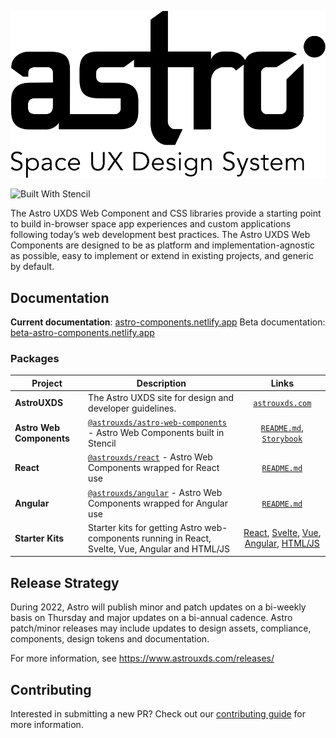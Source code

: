 ![Astro Logo](./logo.svg)

![Built With Stencil](https://img.shields.io/badge/-Built%20With%20Stencil-16161d.svg?logo=data%3Aimage%2Fsvg%2Bxml%3Bbase64%2CPD94bWwgdmVyc2lvbj0iMS4wIiBlbmNvZGluZz0idXRmLTgiPz4KPCEtLSBHZW5lcmF0b3I6IEFkb2JlIElsbHVzdHJhdG9yIDE5LjIuMSwgU1ZHIEV4cG9ydCBQbHVnLUluIC4gU1ZHIFZlcnNpb246IDYuMDAgQnVpbGQgMCkgIC0tPgo8c3ZnIHZlcnNpb249IjEuMSIgaWQ9IkxheWVyXzEiIHhtbG5zPSJodHRwOi8vd3d3LnczLm9yZy8yMDAwL3N2ZyIgeG1sbnM6eGxpbms9Imh0dHA6Ly93d3cudzMub3JnLzE5OTkveGxpbmsiIHg9IjBweCIgeT0iMHB4IgoJIHZpZXdCb3g9IjAgMCA1MTIgNTEyIiBzdHlsZT0iZW5hYmxlLWJhY2tncm91bmQ6bmV3IDAgMCA1MTIgNTEyOyIgeG1sOnNwYWNlPSJwcmVzZXJ2ZSI%2BCjxzdHlsZSB0eXBlPSJ0ZXh0L2NzcyI%2BCgkuc3Qwe2ZpbGw6I0ZGRkZGRjt9Cjwvc3R5bGU%2BCjxwYXRoIGNsYXNzPSJzdDAiIGQ9Ik00MjQuNywzNzMuOWMwLDM3LjYtNTUuMSw2OC42LTkyLjcsNjguNkgxODAuNGMtMzcuOSwwLTkyLjctMzAuNy05Mi43LTY4LjZ2LTMuNmgzMzYuOVYzNzMuOXoiLz4KPHBhdGggY2xhc3M9InN0MCIgZD0iTTQyNC43LDI5Mi4xSDE4MC40Yy0zNy42LDAtOTIuNy0zMS05Mi43LTY4LjZ2LTMuNkgzMzJjMzcuNiwwLDkyLjcsMzEsOTIuNyw2OC42VjI5Mi4xeiIvPgo8cGF0aCBjbGFzcz0ic3QwIiBkPSJNNDI0LjcsMTQxLjdIODcuN3YtMy42YzAtMzcuNiw1NC44LTY4LjYsOTIuNy02OC42SDMzMmMzNy45LDAsOTIuNywzMC43LDkyLjcsNjguNlYxNDEuN3oiLz4KPC9zdmc%2BCg%3D%3D&colorA=16161d&style=flat-square)

The Astro UXDS Web Component and CSS libraries provide a starting point to build in-browser space app experiences and custom applications following today’s web development best practices. The Astro UXDS Web Components are designed to be as platform and implementation-agnostic as possible, easy to implement or extend in existing projects, and generic by default.

## Documentation

**Current documentation**: [astro-components.netlify.app](https://astro-components.netlify.app/)
Beta documentation: [beta-astro-components.netlify.app](https://beta-astro-components.netlify.app/)

### Packages

| Project                  | Description                                                                                                                                |                                                      Links                                                       |
| ------------------------ | ------------------------------------------------------------------------------------------------------------------------------------------ | :--------------------------------------------------------------------------------------------------------------: |
| **AstroUXDS**            | The Astro UXDS site for design and developer guidelines.                                                                                   |                                     [`astrouxds.com`](https://astrouxds.com)                                     |
| **Astro Web Components** | [`@astrouxds/astro-web-components`](https://www.npmjs.com/package/@astrouxds/astro-web-components) - Astro Web Components built in Stencil |       [`README.md`](packages/web-components/README.md), [`Storybook`](https://astro-stencil.netlify.app/)        |
| **React**                | [`@astrouxds/react`](https://www.npmjs.com/package/@astrouxds/react) - Astro Web Components wrapped for React use                          |                                     [`README.md`](packages/react/README.md)                                      |
|**Angular** | [`@astrouxds/angular`](https://www.npmjs.com/package/@astrouxds/angular) - Astro Web Components wrapped for Angular use | [`README.md`](packages/angular/README.md) 
| **Starter Kits**         | Starter kits for getting Astro web-components running in React, Svelte, Vue, Angular and HTML/JS                                                | [React](packages/starter-kits/react-starter/README.md), [Svelte](packages/starter-kits/svelte-starter/README.md), [Vue](packages/starter-kits/vue3-starter), [Angular](packages/starter-kits/angular-starter/README.md), [HTML/JS](packages/starter-kits/html-js-starter) |

## Release Strategy

During 2022, Astro will publish minor and patch updates on a bi-weekly basis on Thursday and major updates on a bi-annual cadence. Astro patch/minor releases may include updates to design assets, compliance, components, design tokens and documentation.

For more information, see https://www.astrouxds.com/releases/

## Contributing

Interested in submitting a new PR? Check out our [contributing guide](./CONTRIBUTING.md) for more information.
